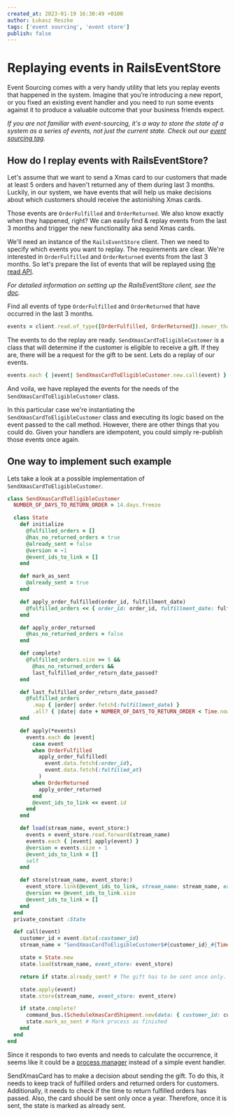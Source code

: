 ```yaml
---
created_at: 2023-01-19 16:30:49 +0100
author: Łukasz Reszke
tags: ['event sourcing', 'event store']
publish: false
---
```


# Replaying events in RailsEventStore

Event Sourcing comes with a very handy utility that lets you replay events that happened in the system. Imagine that you’re introducing a new report, or you fixed an existing event handler and you need to run some events against it to produce a valuable outcome that your business friends expect.

<!-- more -->

_If you are not familiar with event-sourcing, it's a way to store the state of a system as a series of events, not just the current state. Check out our [event sourcing tag](https://blog.arkency.com/tags/event-sourcing)._

## How do I replay events with RailsEventStore?

Let's assume that we want to send a Xmas card to our customers that made at least 5 orders and haven't returned any of them during last 3 months. Luckily, in our system, we have events that will help us make decisions about which customers should receive the astonishing Xmas cards.

Those events are `OrderFulfilled` and `OrderReturned`. We also know exactly when they happened, right? We can easily find & replay events from the last 3 months and trigger the new functionality aka send Xmas cards. 

We'll need an instance of the `RailsEventStore` client. Then we need to specify which events you want to replay. The requirements are clear. We're interested in `OrderFulfilled` and `OrderReturned` events from the last 3 months. So let's prepare the list of events that will be replayed using [the read API](https://railseventstore.org/docs/v2/read/).

_For detailed information on setting up the RailsEventStore client, see the [doc](https://railseventstore.org/docs/v2/install/#instantiate-a-client)._

Find all events of type `OrderFulfilled` and `OrderReturned` that have occurred in the last 3 months.

```ruby
events = client.read.of_type([OrderFulfilled, OrderReturned]).newer_than(3.months.ago)
``` 

The events to do the replay are ready. `SendXmasCardToEligibleCustomer` is a class that will determine if the customer is eligible to receive a gift. If they are, there will be a request for the gift to be sent. Lets do a replay of our events.
```ruby
events.each { |event| SendXmasCardToEligibleCustomer.new.call(event) }
```

And voila, we have replayed the events for the needs of the `SendXmasCardToEligibleCustomer` class.

In this particular case we're instantiating the `SendXmasCardToEligibleCustomer` class and executing its logic based on the event passed to the call method. However, there are other things that you could do. Given your handlers are idempotent, you could simply re-publish those events once again.

## One way to implement such example

Lets take a look at a possible implementation of `SendXmasCardToEligibleCustomer`.

```ruby
class SendXmasCardToEligibleCustomer
  NUMBER_OF_DAYS_TO_RETURN_ORDER = 14.days.freeze

  class State
    def initialize
      @fulfilled_orders = []
      @has_no_returned_orders = true
      @already_sent = false
      @version = -1
      @event_ids_to_link = []
    end

    def mark_as_sent
      @already_sent = true
    end

    def apply_order_fulfilled(order_id, fulfillment_date)
      @fulfilled_orders << { order_id: order_id, fulfillment_date: fulfillment_date }
    end

    def apply_order_returned
      @has_no_returned_orders = false
    end

    def complete?
      @fulfilled_orders.size >= 5 &&
        @has_no_returned_orders &&
        last_fulfilled_order_return_date_passed?
    end

    def last_fulfilled_order_return_date_passed?
      @fulfilled_orders
        .map { |order| order.fetch(:fulfillment_date) }
        .all? { |date| date + NUMBER_OF_DAYS_TO_RETURN_ORDER < Time.now }
    end

    def apply(*events)
      events.each do |event|
        case event
        when OrderFulfilled
          apply_order_fulfilled(
            event.data.fetch(:order_id),
            event.data.fetch(:fulfilled_at)
          )
        when OrderReturned
          apply_order_returned
        end
        @event_ids_to_link << event.id
      end
    end

    def load(stream_name, event_store:)
      events = event_store.read.forward(stream_name)
      events.each { |event| apply(event) }
      @version = events.size - 1
      @event_ids_to_link = []
      self
    end

    def store(stream_name, event_store:)
      event_store.link(@event_ids_to_link, stream_name: stream_name, expected_version: @version)
      @version += @event_ids_to_link.size
      @event_ids_to_link = []
    end
  end
  private_constant :State

  def call(event)
    customer_id = event.data(:customer_id)
    stream_name = "SendXmasCardToEligibleCustomer$#{customer_id}_#{Time.current.year}"

    state = State.new
    state.load(stream_name, event_store: event_store)

    return if state.already_sent? # The gift has to be sent once only.

    state.apply(event)
    state.store(stream_name, event_store: event_store)

    if state.complete?
      command_bus.(ScheduleXmasCardShipment.new(data: { customer_id: customer_id }))
      state.mark_as_sent # Mark process as finished
    end
  end
end
```

Since it responds to two events and needs to calculate the occurrence, it seems like it could be a [process manager](https://blog.arkency.com/tags/process-manager/) instead of a simple event handler.

SendXmasCard has to make a decision about sending the gift. To do this, it needs to keep track of fulfilled orders and returned orders for customers. Additionally, it needs to check if the time to return fulfilled orders has passed. Also, the card should be sent only once a year. Therefore, once it is sent, the state is marked as already sent.


